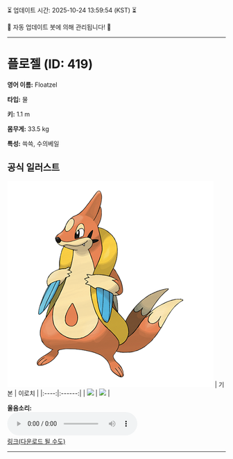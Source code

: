 
⏳ 업데이트 시간: 2025-10-24 13:59:54 (KST) ⏳

🤖 자동 업데이트 봇에 의해 관리됩니다! 🤖

---

# 플로젤 (ID: 419)
**영어 이름:** Floatzel

**타입:** 물

**키:** 1.1 m

**몸무게:** 33.5 kg

**특성:** 쓱쓱, 수의베일

## 공식 일러스트
![](https://raw.githubusercontent.com/PokeAPI/sprites/master/sprites/pokemon/other/official-artwork/419.png)
| 기본 | 이로치 |
|:----:|:------:|
| <img src="http://play.pokemonshowdown.com/sprites/ani/floatzel.gif" width="200"> | <img src="http://play.pokemonshowdown.com/sprites/ani-shiny/floatzel.gif" width="200"> |

**울음소리:**<br><audio controls src="https://raw.githubusercontent.com/PokeAPI/cries/main/cries/pokemon/latest/419.ogg"></audio><br> [링크(다운로드 될 수도)](https://raw.githubusercontent.com/PokeAPI/cries/main/cries/pokemon/latest/419.ogg)


---
